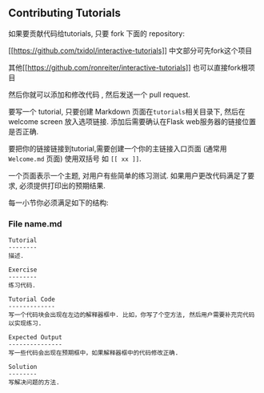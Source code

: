 ﻿Contributing Tutorials
----------------------

如果要贡献代码给tutorials, 只要 fork 下面的 repository:

[[https://github.com/txidol/interactive-tutorials]] 中文部分可先fork这个项目

其他[[https://github.com/ronreiter/interactive-tutorials]] 也可以直接fork根项目

然后你就可以添加和修改代码 , 然后发送一个 pull request.

要写一个 tutorial, 只要创建 Markdown 页面在`tutorials`相关目录下, 然后在 welcome screen 放入选项链接. 添加后需要确认在Flask web服务器的链接位置是否正确.

要把你的链接链接到tutorial,需要创建一个你的主链接入口页面 (通常用 `Welcome.md` 页面) 使用双括号 如 `[[ xx ]]`.

一个页面表示一个主题, 对用户有些简单的练习测试. 如果用户更改代码满足了要求, 必须提供打印出的预期结果.

每一小节你必须满足如下的结构:

### File name.md

    Tutorial
    --------
    描述.

    Exercise
    --------
    练习代码.

    Tutorial Code
    -------------
    写一个代码块会出现在左边的解释器框中. 比如，你写了个空方法, 然后用户需要补充完代码以实现练习.

    Expected Output
    ---------------
    写一些代码会出现在预期框中，如果解释器框中的代码修改正确.

    Solution
    --------
    写解决问题的方法.
